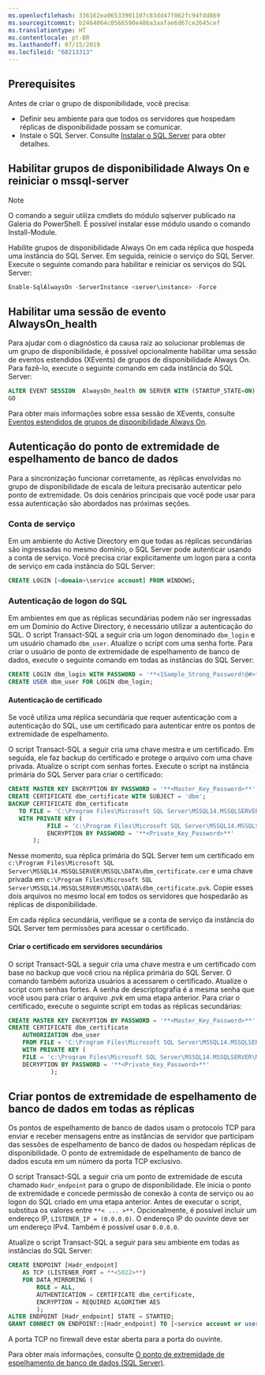 ```yaml
---
ms.openlocfilehash: 336162ea06533901107c83dd47f062fc94fdd869
ms.sourcegitcommit: b2464064c0566590e486a3aafae6d67ce2645cef
ms.translationtype: HT
ms.contentlocale: pt-BR
ms.lasthandoff: 07/15/2019
ms.locfileid: "68213313"
---
```

## <a name="prerequisites"></a>Prerequisites

Antes de criar o grupo de disponibilidade, você precisa:

- Definir seu ambiente para que todos os servidores que hospedam réplicas de disponibilidade possam se comunicar.
- Instale o SQL Server. Consulte [Instalar o SQL Server](../database-engine/install-windows/install-sql-server.md) para obter detalhes.

## <a name="enable-always-on-availability-groups-and-restart-mssql-server"></a>Habilitar grupos de disponibilidade Always On e reiniciar o mssql-server

>[!NOTE]
>O comando a seguir utiliza cmdlets do módulo sqlserver publicado na Galeria do PowerShell. É possível instalar esse módulo usando o comando Install-Module.

Habilite grupos de disponibilidade Always On em cada réplica que hospeda uma instância do SQL Server. Em seguida, reinicie o serviço do SQL Server. Execute o seguinte comando para habilitar e reiniciar os serviços do SQL Server:

```powershell
Enable-SqlAlwaysOn -ServerInstance <server\instance> -Force
```

## <a name="enable-an-alwaysonhealth-event-session"></a>Habilitar uma sessão de evento AlwaysOn_health

 Para ajudar com o diagnóstico da causa raiz ao solucionar problemas de um grupo de disponibilidade, é possível opcionalmente habilitar uma sessão de eventos estendidos (XEvents) de grupos de disponibilidade Always On. Para fazê-lo, execute o seguinte comando em cada instância do SQL Server:

```sql
ALTER EVENT SESSION  AlwaysOn_health ON SERVER WITH (STARTUP_STATE=ON);
GO
```

Para obter mais informações sobre essa sessão de XEvents, consulte [Eventos estendidos de grupos de disponibilidade Always On](../database-engine/availability-groups/windows/always-on-extended-events.md).

## <a name="database-mirroring-endpoint-authentication"></a>Autenticação do ponto de extremidade de espelhamento de banco de dados

Para a sincronização funcionar corretamente, as réplicas envolvidas no grupo de disponibilidade de escala de leitura precisarão autenticar pelo ponto de extremidade. Os dois cenários principais que você pode usar para essa autenticação são abordados nas próximas seções.

### <a name="service-account"></a>Conta de serviço

Em um ambiente do Active Directory em que todas as réplicas secundárias são ingressadas no mesmo domínio, o SQL Server pode autenticar usando a conta de serviço. Você precisa criar explicitamente um logon para a conta de serviço em cada instância do SQL Server:

```sql
CREATE LOGIN [<domain>\service account] FROM WINDOWS;
```

### <a name="sql-login-authentication"></a>Autenticação de logon do SQL

Em ambientes em que as réplicas secundárias podem não ser ingressadas em um Domínio do Active Directory, é necessário utilizar a autenticação do SQL. O script Transact-SQL a seguir cria um logon denominado `dbm_login` e um usuário chamado `dbm_user`. Atualize o script com uma senha forte. Para criar o usuário de ponto de extremidade de espelhamento de banco de dados, execute o seguinte comando em todas as instâncias do SQL Server:

```sql
CREATE LOGIN dbm_login WITH PASSWORD = '**<1Sample_Strong_Password!@#>**';
CREATE USER dbm_user FOR LOGIN dbm_login;
```

#### <a name="certificate-authentication"></a>Autenticação de certificado

Se você utiliza uma réplica secundária que requer autenticação com a autenticação do SQL, use um certificado para autenticar entre os pontos de extremidade de espelhamento.

O script Transact-SQL a seguir cria uma chave mestra e um certificado. Em seguida, ele faz backup do certificado e protege o arquivo com uma chave privada. Atualize o script com senhas fortes. Execute o script na instância primária do SQL Server para criar o certificado:

```sql
CREATE MASTER KEY ENCRYPTION BY PASSWORD = '**<Master_Key_Password>**';
CREATE CERTIFICATE dbm_certificate WITH SUBJECT = 'dbm';
BACKUP CERTIFICATE dbm_certificate
   TO FILE = 'C:\Program Files\Microsoft SQL Server\MSSQL14.MSSQLSERVER\MSSQL\DATA\dbm_certificate.cer'
   WITH PRIVATE KEY (
           FILE = 'c:\Program Files\Microsoft SQL Server\MSSQL14.MSSQLSERVER\MSSQL\DATA\dbm_certificate.pvk',
           ENCRYPTION BY PASSWORD = '**<Private_Key_Password>**'
       );
```

Nesse momento, sua réplica primária do SQL Server tem um certificado em `c:\Program Files\Microsoft SQL Server\MSSQL14.MSSQLSERVER\MSSQL\DATA\dbm_certificate.cer` e uma chave privada em `c:\Program Files\Microsoft SQL Server\MSSQL14.MSSQLSERVER\MSSQL\DATA\dbm_certificate.pvk`. Copie esses dois arquivos no mesmo local em todos os servidores que hospedarão as réplicas de disponibilidade.

Em cada réplica secundária, verifique se a conta de serviço da instância do SQL Server tem permissões para acessar o certificado.

#### <a name="create-the-certificate-on-secondary-servers"></a>Criar o certificado em servidores secundários

O script Transact-SQL a seguir cria uma chave mestra e um certificado com base no backup que você criou na réplica primária do SQL Server. O comando também autoriza usuários a acessarem o certificado. Atualize o script com senhas fortes. A senha de descriptografia é a mesma senha que você usou para criar o arquivo *.pvk* em uma etapa anterior. Para criar o certificado, execute o seguinte script em todas as réplicas secundárias:

```sql
CREATE MASTER KEY ENCRYPTION BY PASSWORD = '**<Master_Key_Password>**';
CREATE CERTIFICATE dbm_certificate
    AUTHORIZATION dbm_user
    FROM FILE = 'C:\Program Files\Microsoft SQL Server\MSSQL14.MSSQLSERVER\MSSQL\DATA\dbm_certificate.cer'
    WITH PRIVATE KEY (
    FILE = 'c:\Program Files\Microsoft SQL Server\MSSQL14.MSSQLSERVER\MSSQL\DATA\dbm_certificate.pvk',
    DECRYPTION BY PASSWORD = '**<Private_Key_Password>**'
            );
```

## <a name="create-database-mirroring-endpoints-on-all-replicas"></a>Criar pontos de extremidade de espelhamento de banco de dados em todas as réplicas

Os pontos de espelhamento de banco de dados usam o protocolo TCP para enviar e receber mensagens entre as instâncias de servidor que participam das sessões de espelhamento de banco de dados ou hospedam réplicas de disponibilidade. O ponto de extremidade de espelhamento de banco de dados escuta em um número da porta TCP exclusivo.

O script Transact-SQL a seguir cria um ponto de extremidade de escuta chamado `Hadr_endpoint` para o grupo de disponibilidade. Ele inicia o ponto de extremidade e concede permissão de conexão à conta de serviço ou ao logon do SQL criado em uma etapa anterior. Antes de executar o script, substitua os valores entre `**< ... >**`. Opcionalmente, é possível incluir um endereço IP, `LISTENER_IP = (0.0.0.0)`. O endereço IP do ouvinte deve ser um endereço IPv4. Também é possível usar `0.0.0.0`.

Atualize o script Transact-SQL a seguir para seu ambiente em todas as instâncias do SQL Server:

```SQL
CREATE ENDPOINT [Hadr_endpoint]
    AS TCP (LISTENER_PORT = **<5022>**)
    FOR DATA_MIRRORING (
        ROLE = ALL,
        AUTHENTICATION = CERTIFICATE dbm_certificate,
        ENCRYPTION = REQUIRED ALGORITHM AES
        );
ALTER ENDPOINT [Hadr_endpoint] STATE = STARTED;
GRANT CONNECT ON ENDPOINT::[Hadr_endpoint] TO [<service account or user>];
```

A porta TCP no firewall deve estar aberta para a porta do ouvinte.

Para obter mais informações, consulte [O ponto de extremidade de espelhamento de banco de dados (SQL Server)](https://docs.microsoft.com/sql/database-engine/database-mirroring/the-database-mirroring-endpoint-sql-server?view=sql-server-2017).
